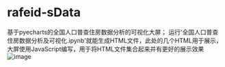# rafeid-sData
基于pyecharts的全国人口普查住房数据分析的可视化大屏；
运行'全国人口普查住房数据分析及可视化.ipynb'就能生成HTML文件，此处的几个HTML用于展示，大屏使用JavaScript编写，用于将HTML文件集合起来并有更好的展示效果
![image](https://github.com/user-attachments/assets/1cd7ae7b-ca8b-4e8d-9f45-2b6e18291a65)
